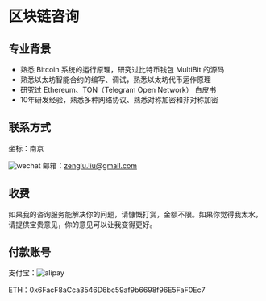 # 区块链咨询

## 专业背景
- 熟悉 Bitcoin 系统的运行原理，研究过比特币钱包 MultiBit 的源码
- 熟悉以太坊智能合约的编写、调试，熟悉以太坊代币运作原理
- 研究过 Ethereum、TON（Telegram Open Network） 白皮书
- 10年研发经验，熟悉多种网络协议、熟悉对称加密和非对称加密

## 联系方式
坐标：南京

![wechat](https://github.com/simon-liu/blockchain-consult/blob/master/wx.png?raw=true)
邮箱：zenglu.liu@gmail.com

## 收费
如果我的咨询服务能解决你的问题，请慷慨打赏，金额不限。如果你觉得我太水，请提供宝贵意见，你的意见可以让我变得更好。

## 付款账号
支付宝：![alipay](https://github.com/simon-liu/blockchain-consult/blob/master/alipay.png?raw=true)

ETH：0x6FacF8aCca3546D6bc59af9b6698f96E5FaF0Ec7